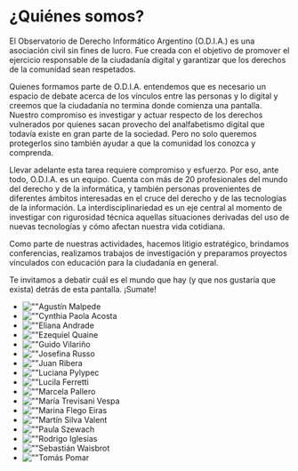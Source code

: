 # ¿Quiénes somos?

El Observatorio de Derecho Informático Argentino (O.D.I.A.) es una asociación civil sin fines de lucro. Fue creada con el objetivo de promover el ejercicio responsable de la ciudadanía digital y garantizar que los derechos de la comunidad sean respetados.

Quienes formamos parte de O.D.I.A. entendemos que es necesario un espacio de debate acerca de los vínculos entre las personas y lo digital y creemos que la ciudadanía no termina donde comienza una pantalla. Nuestro compromiso es investigar y actuar respecto de los derechos vulnerados por quienes sacan provecho del analfabetismo digital que todavía existe en gran parte de la sociedad. Pero no solo queremos protegerlos sino también ayudar a que la comunidad los conozca y comprenda.

Llevar adelante esta tarea requiere compromiso y esfuerzo. Por eso, ante todo, O.D.I.A. es un equipo. Cuenta con más de 20 profesionales del mundo del derecho y de la informática, y también personas provenientes de diferentes ámbitos interesadas en el cruce del derecho y de las tecnologías de la información. La interdisciplinariedad es un eje central al momento de investigar con rigurosidad técnica aquellas situaciones derivadas del uso de nuevas tecnologías y cómo afectan nuestra vida cotidiana.

Como parte de nuestras actividades, hacemos litigio estratégico, brindamos conferencias, realizamos trabajos de investigación y preparamos proyectos vinculados con educación para la ciudadanía en general.

Te invitamos a debatir cuál es el mundo que hay (y que nos gustaría que exista) detrás de esta pantalla. ¡Sumate!

* ![""](/static/images/agustin-malpede.jpg)Agustín Malpede
* ![""](/static/images/cynthia-paola-acosta.jpg)Cynthia Paola Acosta
* ![""](/static/images/eliana-andrade.png)Eliana Andrade
* ![""](/static/images/ezequiel-quaine.jpg)Ezequiel Quaine
* ![""](/static/images/guido-vilariño.jpg)Guido Vilariño
* ![""](/static/images/josefina-russo.jpg)Josefina Russo
* ![""](/static/images/juan-ribera.jpg)Juan Ribera
* ![""](/static/images/luciana-pylypec.jpg)Luciana Pylypec
* ![""](/static/images/lucila-ferretti.jpg)Lucila Ferretti
* ![""](/static/images/marcela-pallero.jpg)Marcela Pallero
* ![""](/static/images/maria-trevisani-vespa.png)María Trevisani Vespa
* ![""](/static/images/marina-flego-eiras.jpg)Marina Flego Eiras
* ![""](/static/images/martin-silva-valent.jpg)Martín Silva Valent
* ![""](/static/images/paula-szewach.png)Paula Szewach
* ![""](/static/images/rodrigo-iglesias.jpg)Rodrigo Iglesias
* ![""](/static/images/sebastian-waisbrot.jpg)Sebastián Waisbrot
* ![""](/static/images/tomas-pomar.jpg)Tomás Pomar
